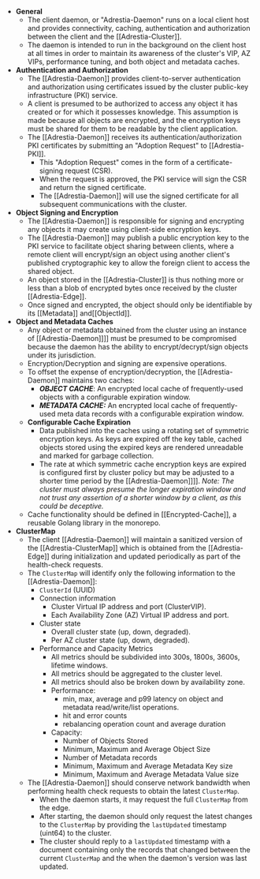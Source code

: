 * **General**
	* The client daemon, or "Adrestia-Daemon" runs on a local client host and provides connectivity, caching, authentication and authorization between the client and the [[Adrestia-Cluster]].
	* The daemon is intended to run in the background on the client host at all times in order to maintain its awareness of the cluster's VIP, AZ VIPs, performance tuning, and both object and metadata caches.
* **Authentication and Authorization**
	* The [[Adrestia-Daemon]] provides client-to-server authentication and authorization using certificates issued by the cluster public-key infrastructure (PKI) service.
	* A client is presumed to be authorized to access any object it has created or for which it possesses knowledge.  This assumption is made because all objects are encrypted, and the encryption keys must be shared for them to be readable by the client application.
	* The [[Adrestia-Daemon]] receives its authentication/authorization PKI certificates by submitting an "Adoption Request" to [[Adrestia-PKI]].  
		* This "Adoption Request" comes in the form of a certificate-signing request (CSR).
		* When the request is approved, the PKI service will sign the CSR and return the signed certificate.
		* The [[Adrestia-Daemon]] will use the signed certificate for all subsequent communications with the cluster.
* **Object Signing and Encryption**
	* The [[Adrestia-Daemon]] is responsible for signing and encrypting any objects it may create using client-side encryption keys.
	* The [[Adrestia-Daemon]] may publish a public encryption key to the PKI service to facilitate object sharing between clients, where a remote client will encrypt/sign an object using another client's published cryptographic key to allow the foreign client to access the shared object.
	* An object stored in the [[Adrestia-Cluster]] is thus nothing more or less than a blob of encrypted bytes once received by the cluster [[Adrestia-Edge]].
	* Once signed and encrypted, the object should only be identifiable by its [[Metadata]] and[[ObjectId]].
* **Object and Metadata Caches**
	* Any object or metadata obtained from the cluster using an instance of [[Adrestia-Daemon]]]] must be presumed to be compromised because the daemon has the ability to encrypt/decrypt/sign objects under its jurisdiction.
	* Encryption/Decryption and signing are expensive operations.
	* To offset the expense of encryption/decryption, the [[Adrestia-Daemon]] maintains two caches:
		* ***OBJECT CACHE***: An encrypted local cache of frequently-used objects with a configurable expiration window.
		* ***METADATA CACHE:*** An encrypted local cache of frequently-used meta data records with a configurable expiration window.
	* **Configurable Cache Expiration**
		* Data published into the caches using a rotating set of symmetric encryption keys.  As keys are expired off the key table, cached objects stored using the expired keys are rendered unreadable and marked for garbage collection.
		* The rate at which symmetric cache encryption keys are expired is configured first by cluster policy but may be adjusted to a shorter time period by the [[Adrestia-Daemon]]]].  *Note: The cluster must always presume the longer expiration window and not trust any assertion of a shorter window by a client, as this could be deceptive.*
	* Cache functionality should be defined in [[Encrypted-Cache]], a reusable Golang library in the monorepo.
* **ClusterMap**
	* The client [[Adrestia-Daemon]] will maintain a sanitized version of the [[Adrestia-ClusterMap]] which is obtained from the [[Adrestia-Edge]] during initialization and updated periodically as part of the health-check requests.
	* The `ClusterMap` will identify only the following information to the [[Adrestia-Daemon]]:
		* `ClusterId` (UUID)
		* Connection information
			* Cluster Virtual IP address and port (ClusterVIP).
			* Each Availability Zone (AZ) Virtual IP address and port.
		* Cluster state
			* Overall cluster state (up, down, degraded).
			* Per AZ cluster state (up, down, degraded).
		* Performance and Capacity Metrics
			* All metrics should be subdivided into 300s, 1800s, 3600s, lifetime windows.
			* All metrics should be aggregated to the cluster level.
			* All metrics should also be broken down by availability zone.
			* Performance:
				* min, max, average and p99 latency on object and metadata read/write/list operations.
				* hit and error counts
				* rebalancing operation count and average duration
			* Capacity:
				* Number of Objects Stored
				* Minimum, Maximum and Average Object Size
				* Number of Metadata records
				* Minimum, Maximum and Average Metadata Key size
				* Minimum, Maximum and Average Metadata Value size
	* The [[Adrestia-Daemon]] should conserve network bandwidth when performing health check requests to obtain the latest `ClusterMap`.
		* When the daemon starts, it may request the full `ClusterMap` from the edge.
		* After starting, the daemon should only request the latest changes to the `ClusterMap` by providing the `lastUpdated` timestamp (uint64) to the cluster.
		* The cluster should reply to a `lastUpdated` timestamp with a document containing only the records that changed between the current `ClusterMap` and the when the daemon's version was last updated.

